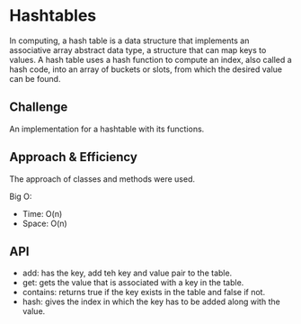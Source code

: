 # Hashtables

In computing, a hash table is a data structure that implements an associative array abstract data type, a structure that can map keys to values. A hash table uses a hash function to compute an index, also called a hash code, into an array of buckets or slots, from which the desired value can be found.

## Challenge

An implementation for a hashtable with its functions.

## Approach & Efficiency

The approach of classes and methods were used.

Big O:

* Time: O(n)
* Space: O(n)

## API

* add: has the key, add teh key and value pair to the table.
* get: gets the value that is associated with a key in the table.
* contains: returns true if the key exists in the table and false if not.
* hash: gives the index in which the key has to be added along with the value.

